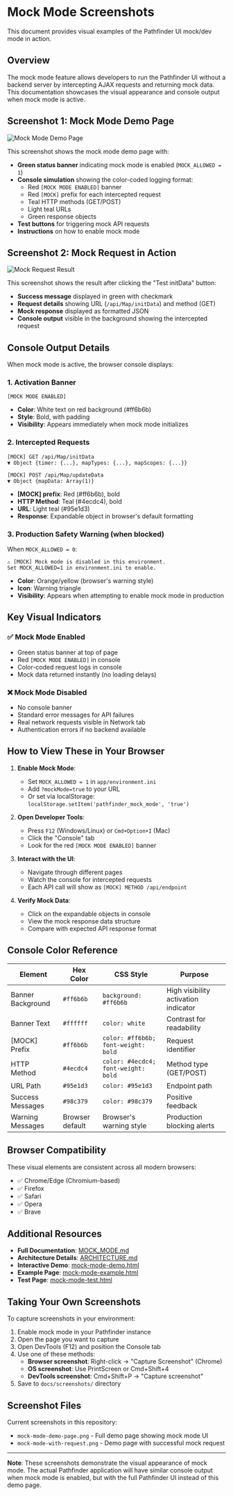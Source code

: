 # Mock Mode Screenshots

This document provides visual examples of the Pathfinder UI mock/dev mode in action.

## Overview

The mock mode feature allows developers to run the Pathfinder UI without a backend server by intercepting AJAX requests and returning mock data. This documentation showcases the visual appearance and console output when mock mode is active.

## Screenshot 1: Mock Mode Demo Page

![Mock Mode Demo Page](https://github.com/user-attachments/assets/7e56a10e-2b8d-4747-85ed-ea5cc16c1e7f)

This screenshot shows the mock mode demo page with:
- **Green status banner** indicating mock mode is enabled (`MOCK_ALLOWED = 1`)
- **Console simulation** showing the color-coded logging format:
  - Red `[MOCK MODE ENABLED]` banner
  - Red `[MOCK]` prefix for each intercepted request
  - Teal HTTP methods (GET/POST)
  - Light teal URLs
  - Green response objects
- **Test buttons** for triggering mock API requests
- **Instructions** on how to enable mock mode

## Screenshot 2: Mock Request in Action

![Mock Request Result](https://github.com/user-attachments/assets/aabb512b-85b7-4333-8082-bfcd67fa7614)

This screenshot shows the result after clicking the "Test initData" button:
- **Success message** displayed in green with checkmark
- **Request details** showing URL (`/api/Map/initData`) and method (GET)
- **Mock response** displayed as formatted JSON
- **Console output** visible in the background showing the intercepted request

## Console Output Details

When mock mode is active, the browser console displays:

### 1. Activation Banner
```
[MOCK MODE ENABLED]
```
- **Color**: White text on red background (#ff6b6b)
- **Style**: Bold, with padding
- **Visibility**: Appears immediately when mock mode initializes

### 2. Intercepted Requests
```
[MOCK] GET /api/Map/initData
▼ Object {timer: {...}, mapTypes: {...}, mapScopes: {...}}

[MOCK] POST /api/Map/updateData
▼ Object {mapData: Array(1)}
```
- **[MOCK] prefix**: Red (#ff6b6b), bold
- **HTTP Method**: Teal (#4ecdc4), bold
- **URL**: Light teal (#95e1d3)
- **Response**: Expandable object in browser's default formatting

### 3. Production Safety Warning (when blocked)
When `MOCK_ALLOWED = 0`:
```
⚠️ [MOCK] Mock mode is disabled in this environment.
Set MOCK_ALLOWED=1 in environment.ini to enable.
```
- **Color**: Orange/yellow (browser's warning style)
- **Icon**: Warning triangle
- **Visibility**: Appears when attempting to enable mock mode in production

## Key Visual Indicators

### ✅ Mock Mode Enabled
- Green status banner at top of page
- Red `[MOCK MODE ENABLED]` in console
- Color-coded request logs in console
- Mock data returned instantly (no loading delays)

### ❌ Mock Mode Disabled
- No console banner
- Standard error messages for API failures
- Real network requests visible in Network tab
- Authentication errors if no backend available

## How to View These in Your Browser

1. **Enable Mock Mode**:
   - Set `MOCK_ALLOWED = 1` in `app/environment.ini`
   - Add `?mockMode=true` to your URL
   - Or set via localStorage: `localStorage.setItem('pathfinder_mock_mode', 'true')`

2. **Open Developer Tools**:
   - Press `F12` (Windows/Linux) or `Cmd+Option+I` (Mac)
   - Click the "Console" tab
   - Look for the red `[MOCK MODE ENABLED]` banner

3. **Interact with the UI**:
   - Navigate through different pages
   - Watch the console for intercepted requests
   - Each API call will show as `[MOCK] METHOD /api/endpoint`

4. **Verify Mock Data**:
   - Click on the expandable objects in console
   - View the mock response data structure
   - Compare with expected API response format

## Console Color Reference

| Element | Hex Color | CSS Style | Purpose |
|---------|-----------|-----------|---------|
| Banner Background | `#ff6b6b` | `background: #ff6b6b` | High visibility activation indicator |
| Banner Text | `#ffffff` | `color: white` | Contrast for readability |
| [MOCK] Prefix | `#ff6b6b` | `color: #ff6b6b; font-weight: bold` | Request identifier |
| HTTP Method | `#4ecdc4` | `color: #4ecdc4; font-weight: bold` | Method type (GET/POST) |
| URL Path | `#95e1d3` | `color: #95e1d3` | Endpoint path |
| Success Messages | `#98c379` | `color: #98c379` | Positive feedback |
| Warning Messages | Browser default | Browser's warning style | Production blocking alerts |

## Browser Compatibility

These visual elements are consistent across all modern browsers:
- ✅ Chrome/Edge (Chromium-based)
- ✅ Firefox
- ✅ Safari
- ✅ Opera
- ✅ Brave

## Additional Resources

- **Full Documentation**: [MOCK_MODE.md](../MOCK_MODE.md)
- **Architecture Details**: [ARCHITECTURE.md](../ARCHITECTURE.md)
- **Interactive Demo**: [mock-mode-demo.html](../mock-mode-demo.html)
- **Example Page**: [mock-mode-example.html](../mock-mode-example.html)
- **Test Page**: [mock-mode-test.html](../mock-mode-test.html)

## Taking Your Own Screenshots

To capture screenshots in your environment:

1. Enable mock mode in your Pathfinder instance
2. Open the page you want to capture
3. Open DevTools (F12) and position the Console tab
4. Use one of these methods:
   - **Browser screenshot**: Right-click → "Capture Screenshot" (Chrome)
   - **OS screenshot**: Use PrintScreen or Cmd+Shift+4
   - **DevTools screenshot**: Cmd+Shift+P → "Capture screenshot"
5. Save to `docs/screenshots/` directory

## Screenshot Files

Current screenshots in this repository:
- `mock-mode-demo-page.png` - Full demo page showing mock mode UI
- `mock-mode-with-request.png` - Demo page with successful mock request

---

**Note**: These screenshots demonstrate the visual appearance of mock mode. The actual Pathfinder application will have similar console output when mock mode is enabled, but with the full Pathfinder UI instead of this demo page.
